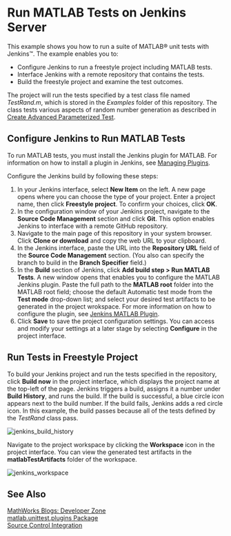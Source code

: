 # Run MATLAB Tests on Jenkins Server

This example shows you how to run a suite of MATLAB&reg; unit tests with Jenkins&trade;. The example enables you to:

* Configure Jenkins to run a freestyle project including MATLAB tests.
* Interface Jenkins with a remote repository that contains the tests.
* Build the freestyle project and examine the test outcomes.

The project will run the tests specified by a test class file named *TestRand.m*, which is stored in the *Examples* folder of this repository. The class tests various aspects of random number generation as described in [Create Advanced Parameterized Test](https://www.mathworks.com/help/matlab/matlab_prog/create-advanced-parameterized-test.html).

## Configure Jenkins to Run MATLAB Tests

To run MATLAB tests, you must install the Jenkins plugin for MATLAB. For information on how to install a plugin in Jenkins, see [Managing Plugins](https://jenkins.io/doc/book/managing/plugins/).

Configure the Jenkins build by following these steps:
1. In your Jenkins interface, select **New Item** on the left. A new page opens where you can choose the type of your project. Enter a project name, then click **Freestyle project**. To confirm your choices, click **OK**.
2. In the configuration window of your Jenkins project, navigate to the **Source Code Management** section and click **Git**. This option enables Jenkins to interface with a remote GitHub repository.
3. Navigate to the main page of this repository in your system browser. Click **Clone or download** and copy the web URL to your clipboard.
4. In the Jenkins interface, paste the URL into the **Repository URL** field of the **Source Code Management** section. (You also can specify the branch to build in the **Branch Specifier** field.)
5. In the **Build** section of Jenkins, click **Add build step > Run MATLAB Tests**. A new window opens that enables you to configure the MATLAB Jenkins plugin. Paste the full path to the **MATLAB root** folder into the MATLAB root field; choose the default Automatic test mode from the **Test mode** drop-down list; and select your desired test artifacts to be generated in the project wrokspace. For more information on how to configure the plugin, see [Jenkins MATLAB Plugin](https://github.com/jenkinsci/matlab-plugin).
6. Click **Save** to save the project configuration settings. You can access and modify your settings at a later stage by selecting **Configure** in the project interface.

## Run Tests in Freestyle Project
To build your Jenkins project and run the tests specified in the repository, click **Build now** in the project interface, which displays the project name at the top-left of the page. Jenkins triggers a build, assigns it a number under **Build History**, and runs the build. If the build is successful, a blue circle icon appears next to the build number. If the build fails, Jenkins adds a red circle icon. In this example, the build passes because all of the tests defined by the *TestRand* class pass.

![jenkins_build_history](https://user-images.githubusercontent.com/48831250/70753886-db535380-1d03-11ea-871b-be27202b64ad.png)

Navigate to the project workspace by clicking the **Workspace** icon in the project interface. You can view the generated test artifacts in the **matlabTestArtifacts** folder of the workspace.

![jenkins_workspace](https://user-images.githubusercontent.com/48831250/70753800-9e875c80-1d03-11ea-9b4d-41c9bd0c005e.png)

## See Also
[MathWorks Blogs: Developer Zone](https://blogs.mathworks.com/developer/category/continuous-integration/)<br/>
[matlab.unittest.plugins Package](https://www.mathworks.com/help/matlab/ref/matlab.unittest.plugins-package.html)<br/>
[Source Control Integration](https://www.mathworks.com/help/matlab/source-control.html)
